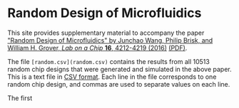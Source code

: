 # Random Design of Microfluidics

This site provides supplementary material to accompany the paper ["Random Design of Microfluidics" by Junchao Wang, Philip Brisk, and William H. Grover, *Lab on a Chip* **16**, 4212-4219 (2016)](https://pubs.rsc.org/en/content/articlelanding/2016/lc/c6lc00758a) [(PDF)](https://groverlab.org/assets/random-microfluidics.pdf).

The file `[random.csv](random.csv)` contains the results from all 10513 random chip designs that were generated and simulated in the above paper.  This is a text file in [CSV format](https://en.wikipedia.org/wiki/Comma-separated_values).  Each line in the file corresponds to one random chip design, and commas are used to separate values on each line.

The first 